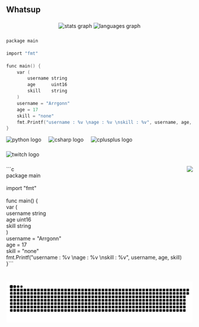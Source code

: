 <h2 align="left">Whatsup</h2>

###

<div align="center">
  <img src="https://github-readme-stats.vercel.app/api?username=Arrgonn&hide_title=false&hide_rank=false&show_icons=true&include_all_commits=true&count_private=true&disable_animations=false&theme=dracula&locale=en&hide_border=false" height="150" alt="stats graph"  />
  <img src="https://github-readme-stats.vercel.app/api/top-langs?username=Arrgonn&locale=en&hide_title=false&layout=compact&card_width=320&langs_count=5&theme=dracula&hide_border=false" height="150" alt="languages graph"  />
</div>

###
```c
package main

import "fmt"

func main() {
	var (
		username string
		age      uint16
		skill    string
	)
	username = "Arrgonn"
	age = 17
	skill = "none"
	fmt.Printf("username : %v \nage : %v \nskill : %v", username, age, skill)
}

```

<div align="left">
  <img src="https://cdn.jsdelivr.net/gh/devicons/devicon/icons/python/python-original.svg" height="30" alt="python logo"  />
  <img width="12" />
  <img src="https://cdn.jsdelivr.net/gh/devicons/devicon/icons/csharp/csharp-original.svg" height="30" alt="csharp logo"  />
  <img width="12" />
  <img src="https://cdn.jsdelivr.net/gh/devicons/devicon/icons/cplusplus/cplusplus-original.svg" height="30" alt="cplusplus logo"  />
</div>

###

<div align="left">
  <img src="https://img.shields.io/static/v1?message=Twitch&logo=twitch&label=&color=9146FF&logoColor=white&labelColor=&style=for-the-badge" height="35" alt="twitch logo"  />
</div>

###

<img align="right" height="150" src="https://avatars.githubusercontent.com/u/46163471?v=4"  />

###

<p align="left">```c<br>package main<br><br>import "fmt"<br><br>func main() {<br>	var (<br>		username string<br>		age      uint16<br>		skill    string<br>	)<br>	username = "Arrgonn"<br>	age = 17<br>	skill = "none"<br>	fmt.Printf("username : %v \nage : %v \nskill : %v", username, age, skill)<br>}```</p>

###

<br clear="both">

<img src="https://raw.githubusercontent.com/Arrgonn/Arrgonn/output/snake.svg" alt="Snake animation" />

###





